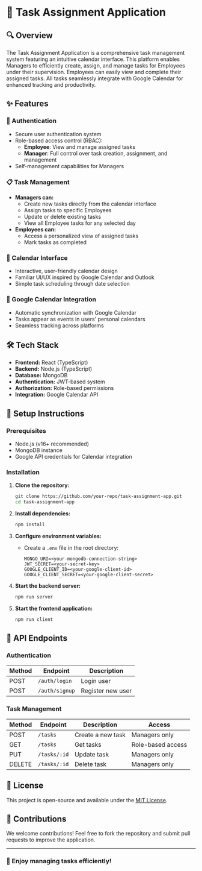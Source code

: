 # 📆 Task Assignment Application

## 🔍 Overview
The Task Assignment Application is a comprehensive task management system featuring an intuitive calendar interface. This platform enables Managers to efficiently create, assign, and manage tasks for Employees under their supervision. Employees can easily view and complete their assigned tasks. All tasks seamlessly integrate with Google Calendar for enhanced tracking and productivity.

## ✨ Features

### 🔐 Authentication
- Secure user authentication system
- Role-based access control (RBAC):
  - **Employee**: View and manage assigned tasks
  - **Manager**: Full control over task creation, assignment, and management
- Self-management capabilities for Managers

### 📋 Task Management
- **Managers can:**
  - Create new tasks directly from the calendar interface
  - Assign tasks to specific Employees
  - Update or delete existing tasks
  - View all Employee tasks for any selected day
- **Employees can:**
  - Access a personalized view of assigned tasks
  - Mark tasks as completed

### 📅 Calendar Interface
- Interactive, user-friendly calendar design
- Familiar UI/UX inspired by Google Calendar and Outlook
- Simple task scheduling through date selection

### 🔄 Google Calendar Integration
- Automatic synchronization with Google Calendar
- Tasks appear as events in users' personal calendars
- Seamless tracking across platforms

## 🛠️ Tech Stack
- **Frontend:** React (TypeScript)
- **Backend:** Node.js (TypeScript)
- **Database:** MongoDB
- **Authentication:** JWT-based system
- **Authorization:** Role-based permissions
- **Integration:** Google Calendar API

## 📝 Setup Instructions

### Prerequisites
- Node.js (v16+ recommended)
- MongoDB instance
- Google API credentials for Calendar integration

### Installation

1. **Clone the repository:**
   ```bash
   git clone https://github.com/your-repo/task-assignment-app.git
   cd task-assignment-app
   ```

2. **Install dependencies:**
   ```bash
   npm install
   ```

3. **Configure environment variables:**
   - Create a `.env` file in the root directory:
     ```env
     MONGO_URI=<your-mongodb-connection-string>
     JWT_SECRET=<your-secret-key>
     GOOGLE_CLIENT_ID=<your-google-client-id>
     GOOGLE_CLIENT_SECRET=<your-google-client-secret>
     ```

4. **Start the backend server:**
   ```bash
   npm run server
   ```

5. **Start the frontend application:**
   ```bash
   npm run client
   ```

## 🔌 API Endpoints

### Authentication
| Method | Endpoint | Description |
|--------|----------|-------------|
| POST | `/auth/login` | Login user |
| POST | `/auth/signup` | Register new user |

### Task Management
| Method | Endpoint | Description | Access |
|--------|----------|-------------|--------|
| POST | `/tasks` | Create a new task | Managers only |
| GET | `/tasks` | Get tasks | Role-based access |
| PUT | `/tasks/:id` | Update task | Managers only |
| DELETE | `/tasks/:id` | Delete task | Managers only |

## 📄 License
This project is open-source and available under the [MIT License](LICENSE).

## 👥 Contributions
We welcome contributions! Feel free to fork the repository and submit pull requests to improve the application.

---

### 🚀 Enjoy managing tasks efficiently!